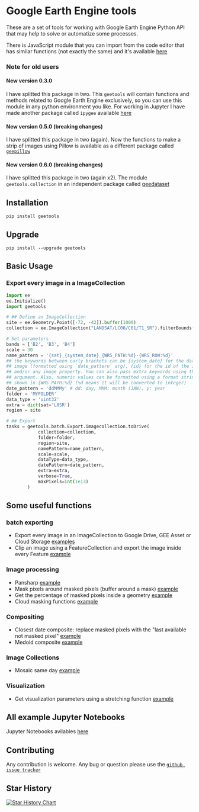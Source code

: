 # Google Earth Engine tools

These are a set of tools for working with Google Earth Engine Python API that
may help to solve or automatize some processes.

There is JavaScript module that you can import from the code editor that has
similar functions (not exactly the same) and it's available [here](https://github.com/fitoprincipe/geetools-code-editor)

### Note for old users

#### New version 0.3.0

I have splitted this package in two. This `geetools` will contain functions and
methods related to Google Earth Engine exclusively, so you can use this module
in any python environment you like. For working in Jupyter I have made another
package called `ipygee` available [here](http://www.github.com/fitoprincipe/ipygee)

#### New version 0.5.0 (breaking changes)

I have splitted this package in two (again). Now the functions to make a strip
of images using Pillow is available as a different package called [`geepillow`](https://github.com/fitoprincipe/geepillow)

#### New version 0.6.0 (breaking changes)

I have splitted this package in two (again x2). The module `geetools.collection`
in an independent package called [geedataset](https://github.com/fitoprincipe/geedatasets)

## Installation

    pip install geetools

## Upgrade

    pip install --upgrade geetools

## Basic Usage

### Export every image in a ImageCollection

```python
import ee
ee.Initialize()
import geetools

# ## Define an ImageCollection
site = ee.Geometry.Point([-72, -42]).buffer(1000)
collection = ee.ImageCollection("LANDSAT/LC08/C01/T1_SR").filterBounds(site).limit(5)

# Set parameters
bands = ['B2', 'B3', 'B4']
scale = 30
name_pattern = '{sat}_{system_date}_{WRS_PATH:%d}-{WRS_ROW:%d}'
## the keywords between curly brackets can be {system_date} for the date of the
## image (formatted using `date_pattern` arg), {id} for the id of the image
## and/or any image property. You can also pass extra keywords using the `extra`
## argument. Also, numeric values can be formatted using a format string (as
## shown in {WRS_PATH:%d} (%d means it will be converted to integer)
date_pattern = 'ddMMMy' # dd: day, MMM: month (JAN), y: year
folder = 'MYFOLDER'
data_type = 'uint32'
extra = dict(sat='L8SR')
region = site

# ## Export
tasks = geetools.batch.Export.imagecollection.toDrive(
            collection=collection,
            folder=folder,
            region=site,
            namePattern=name_pattern,
            scale=scale,
            dataType=data_type,
            datePattern=date_pattern,
            extra=extra,
            verbose=True,
            maxPixels=int(1e13)
        )
```

## Some useful functions

### batch exporting

- Export every image in an ImageCollection to Google Drive, GEE Asset or Cloud Storage [examples](https://github.com/gee-community/gee_tools/tree/master/notebooks/batch)
- Clip an image using a FeatureCollection and export the image inside every Feature [example](https://github.com/gee-community/gee_tools/tree/master/notebooks/batch)

### Image processing

- Pansharp [example](https://github.com/gee-community/gee_tools/blob/master/notebooks/algorithms/pansharpen.ipynb)
- Mask pixels around masked pixels (buffer around a mask) [example](https://github.com/gee-community/gee_tools/blob/master/notebooks/image/bufferMask.ipynb)
- Get the percentage of masked pixels inside a geometry [example](https://github.com/gee-community/gee_tools/blob/master/notebooks/algorithms/mask_cover.ipynb)
- Cloud masking functions [example](https://github.com/gee-community/gee_tools/blob/master/notebooks/cloud_mask/cloud_masking.ipynb)

### Compositing

- Closest date composite: replace masked pixels with the "last available not masked pixel" [example](https://github.com/gee-community/gee_tools/blob/master/notebooks/composite/closest_date.ipynb)
- Medoid composite [example](https://github.com/gee-community/gee_tools/blob/master/notebooks/composite/medoid.ipynb)

### Image Collections

- Mosaic same day [example](https://github.com/gee-community/gee_tools/blob/master/notebooks/imagecollection/mosaicSameDay.ipynb)

### Visualization

- Get visualization parameters using a stretching function [example](https://github.com/gee-community/gee_tools/blob/master/notebooks/visualization/stretching.ipynb)

## All example Jupyter Notebooks

Jupyter Notebooks avilables [here](https://github.com/gee-community/gee_tools/tree/master/notebooks)

## Contributing

Any contribution is welcome.
Any bug or question please use the [`github issue tracker`](https://github.com/gee-community/gee_tools/issues)

## Star History

[![Star History Chart](https://api.star-history.com/svg?repos=gee-community/gee_tools&type=Date)](https://star-history.com/#gee-community/gee_tools&Date)
